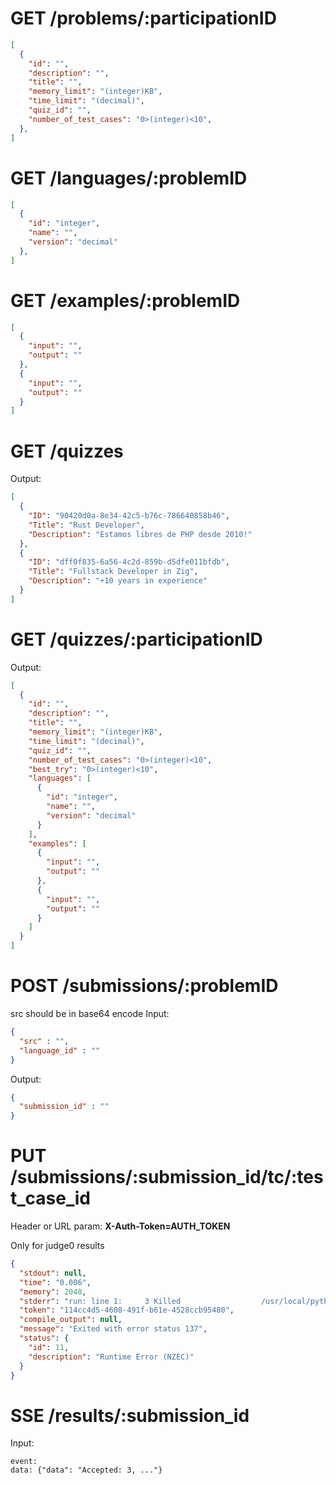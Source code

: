 # GET /problems/:participationID

```json
[
  {
    "id": "",
    "description": "",
    "title": "",
    "memory_limit": "(integer)KB",
    "time_limit": "(decimal)",
    "quiz_id": "",
    "number_of_test_cases": "0>(integer)<10",
  },
]
```

# GET /languages/:problemID

```json
[
  {
    "id": "integer",
    "name": "",
    "version": "decimal"
  },
]
```

# GET /examples/:problemID

```json
[
  {
    "input": "",
    "output": ""
  },
  {
    "input": "",
    "output": ""
  }
]
```
# GET /quizzes
Output:
```json
[
  {
    "ID": "90420d0a-8e34-42c5-b76c-786640858b46",
    "Title": "Rust Developer",
    "Description": "Estamos libres de PHP desde 2010!"
  },
  {
    "ID": "dff0f835-6a56-4c2d-859b-d5dfe011bfdb",
    "Title": "Fullstack Developer in Zig",
    "Description": "+10 years in experience"
  }
]
```

# GET /quizzes/:participationID
Output:
```json
[
  {
    "id": "",
    "description": "",
    "title": "",
    "memory_limit": "(integer)KB",
    "time_limit": "(decimal)",
    "quiz_id": "",
    "number_of_test_cases": "0>(integer)<10",
    "best_try": "0>(integer)<10",
    "languages": [
      {
        "id": "integer",
        "name": "",
        "version": "decimal"
      }
    ],
    "examples": [
      {
        "input": "",
        "output": ""
      },
      {
        "input": "",
        "output": ""
      }
    ]
  }
]
```

# POST /submissions/:problemID
src should be in base64 encode
Input:
```json
{
  "src" : "",
  "language_id" : ""
}
```
Output:
```json
{
  "submission_id" : ""
}
```

# PUT /submissions/:submission_id/tc/:test_case_id
Header or URL param: **X-Auth-Token=AUTH_TOKEN**

Only for judge0 results
```json
{
  "stdout": null,
  "time": "0.006",
  "memory": 2048,
  "stderr": "run: line 1:     3 Killed                  /usr/local/python-3.8.1/bin/python3 script.py\n",
  "token": "114cc4d5-4608-491f-b61e-4528ccb95480",
  "compile_output": null,
  "message": "Exited with error status 137",
  "status": {
    "id": 11,
    "description": "Runtime Error (NZEC)"
  }
}
```

# SSE /results/:submission_id
Input: 

```
event:
data: {"data": "Accepted: 3, ..."}
```

